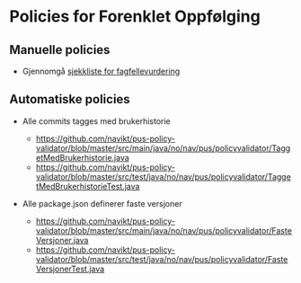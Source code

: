 # Policies for Forenklet Oppfølging

## Manuelle policies 
- Gjennomgå [sjekkliste for fagfellevurdering](https://github.com/navikt/fo-policy/blob/master/Fagfellevurdering.md) 

## Automatiske policies
- Alle commits tagges med brukerhistorie
  * https://github.com/navikt/pus-policy-validator/blob/master/src/main/java/no/nav/pus/policyvalidator/TaggetMedBrukerhistorie.java
  * https://github.com/navikt/pus-policy-validator/blob/master/src/test/java/no/nav/pus/policyvalidator/TaggetMedBrukerhistorieTest.java

- Alle package.json definerer faste versjoner
  * https://github.com/navikt/pus-policy-validator/blob/master/src/main/java/no/nav/pus/policyvalidator/FasteVersjoner.java
  * https://github.com/navikt/pus-policy-validator/blob/master/src/test/java/no/nav/pus/policyvalidator/FasteVersjonerTest.java